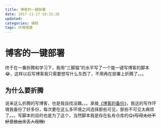 ```yaml
---
title: 博客的一键部署
date: 2017-11-27 18:31:26
updated: 
categories: 编程
tags: 环境搭建
---
```


# 博客的一键部署

终于在一番折腾和学习下，我用“三脚猫”的水平写了一个能一键写博客的脚本😂，这样以后写博客我只需要想写什么东西了，不用再在部署上折腾了。。。

## 为什么要折腾

说来这么折腾的写博客，也是我自找没趣。。。承接[《博客的备份》](https://blog.dccif.top/2017/10/23/%E5%8D%9A%E5%AE%A2%E5%A4%87%E4%BB%BD-Git%E5%B0%8F%E6%8A%80%E5%B7%A7/)，我这的写作环境我备份了好多份，每次要在这么多环境之间选择那些可见，那些不可见太麻烦了。。。写脚本的目的也是为了这个，当然脚本我是存在私有仓库的😋~~(写得太烂不好意放出来丢人现眼)~~

